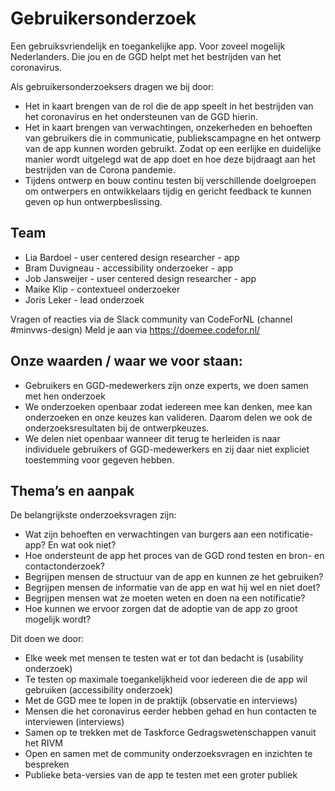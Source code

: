 # Gebruikersonderzoek

Een gebruiksvriendelijk en toegankelijke app. Voor zoveel mogelijk Nederlanders. Die jou en de GGD helpt met het bestrijden van het coronavirus. 

Als gebruikersonderzoeksers dragen we bij door:

- Het in kaart brengen van de rol die de app speelt in het bestrijden van het coronavirus en het ondersteunen van de GGD hierin. 
- Het in kaart brengen van verwachtingen, onzekerheden en behoeften van gebruikers die in communicatie,  publiekscampagne en het ontwerp van de app kunnen worden gebruikt. Zodat op een eerlijke en duidelijke manier wordt uitgelegd wat de app doet en hoe deze bijdraagt aan het bestrijden van de Corona pandemie. 
- Tijdens ontwerp en bouw continu testen bij verschillende doelgroepen om ontwerpers en ontwikkelaars tijdig en gericht feedback te kunnen geven op hun ontwerpbeslissing.

## Team 
- Lia Bardoel - user centered design researcher - app
- Bram Duvigneau - accessibility onderzoeker - app
- Job Jansweijer - user centered design researcher - app
- Maike Klip - contextueel onderzoeker 
- Joris Leker - lead onderzoek

Vragen of reacties via de Slack community van CodeForNL (channel #minvws-design)
Meld je aan via https://doemee.codefor.nl/

## Onze waarden / waar we voor staan:

- Gebruikers en GGD-medewerkers zijn onze experts, we doen samen met hen onderzoek
- We onderzoeken openbaar zodat iedereen mee kan denken, mee kan onderzoeken en onze keuzes kan valideren. Daarom delen we ook de onderzoeksresultaten bij de ontwerpkeuzes. 
- We delen niet openbaar wanneer dit terug te herleiden is naar individuele gebruikers of GGD-medewerkers en zij daar niet expliciet toestemming voor gegeven hebben. 

## Thema’s en aanpak

De belangrijkste onderzoeksvragen zijn:

- Wat zijn behoeften en verwachtingen van burgers aan een notificatie-app? En wat ook niet?
- Hoe ondersteunt de app het proces van de GGD rond testen en bron- en contactonderzoek?
- Begrijpen mensen de structuur van de app en kunnen ze het gebruiken?
- Begrijpen mensen de informatie van de app en wat hij wel en niet doet?
- Begrijpen mensen wat ze moeten weten en doen na een notificatie?
- Hoe kunnen we ervoor zorgen dat de adoptie van de app zo groot mogelijk wordt? 

Dit doen we door:

- Elke week met mensen te testen wat er tot dan bedacht is (usability onderzoek)
- Te testen op maximale toegankelijkheid voor iedereen die de app wil gebruiken (accessibility onderzoek)
- Met de GGD mee te lopen in de praktijk (observatie en interviews)
- Mensen die het coronavirus eerder hebben gehad en hun contacten te interviewen (interviews)
- Samen op te trekken met de Taskforce Gedragswetenschappen vanuit het RIVM
- Open en samen met de community onderzoeksvragen en inzichten te bespreken
- Publieke beta-versies van de app te testen met een groter publiek


